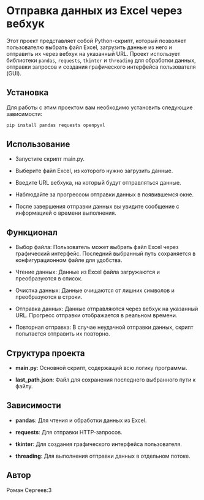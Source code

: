 # Отправка данных из Excel через вебхук

Этот проект представляет собой Python-скрипт, который позволяет пользователю выбрать файл Excel, загрузить данные из него и отправить их через вебхук на указанный URL. Проект использует библиотеки `pandas`, `requests`, `tkinter` и `threading` для обработки данных, отправки запросов и создания графического интерфейса пользователя (GUI).

## Установка

Для работы с этим проектом вам необходимо установить следующие зависимости:

```bash
pip install pandas requests openpyxl
```

## Использование
- Запустите скрипт main.py.

- Выберите файл Excel, из которого нужно загрузить данные.

- Введите URL вебхука, на который будут отправляться данные.

- Наблюдайте за прогрессом отправки данных в появившемся окне.

- После завершения отправки данных вы увидите сообщение с информацией о времени выполнения.

## Функционал
- Выбор файла: Пользователь может выбрать файл Excel через графический интерфейс. Последний выбранный путь сохраняется в конфигурационном файле для удобства.

- Чтение данных: Данные из Excel файла загружаются и преобразуются в список.

- Очистка данных: Данные очищаются от лишних символов и преобразуются в строки.

- Отправка данных: Данные отправляются через вебхук на указанный URL. Прогресс отправки отображается в реальном времени.

- Повторная отправка: В случае неудачной отправки данных, скрипт попытается отправить их повторно.

## Структура проекта
- **main.py**: Основной скрипт, содержащий всю логику программы.

- **last_path.json**: Файл для сохранения последнего выбранного пути к файлу.

## Зависимости
- **pandas**: Для чтения и обработки данных из Excel.

- **requests**: Для отправки HTTP-запросов.

- **tkinter**: Для создания графического интерфейса пользователя.

- **threading**: Для выполнения отправки данных в отдельном потоке.

## Автор
Роман Сергеев:3
